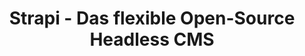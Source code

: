---
title: "Strapi - Das flexible Open-Source Headless CMS"  
name: "Strapi"
category: cms
description: "Strapi ist ein leistungsstarkes Node.js Headless CMS zum Erstellen und Verwalten von Inhalten über REST und GraphQL APIs."

benefits:
- title: "Open Source"
  description: "Strapi ist zu 100% Open Source und kostenlos nutzbar."
  icon: "mdi:code-tags"
- title: "Headless"
  description: "Strapi trennt Backend und Frontend für freie Frontend-Wahl."
  icon: "mdi:api"  
- title: "JavaScript-basiert"
  description: "Strapi ist in JavaScript geschrieben und einfach zu erweitern."
  icon: "mdi:language-javascript"
- title: "REST & GraphQL"
  description: "Inhalte können via REST und GraphQL APIs genutzt werden."
  icon: "mdi:api"
- title: "Plugin System"
  description: "Über Plugins ist Strapi flexibel um zusätzliche Funktionen erweiterbar."
  icon: "mdi:puzzle-outline"  
- title: "Easy Admin UI"
  description: "Das integrierte Admin-UI erlaubt einfaches Content Management."
  icon: "mdi:cog"
  
ctaLabel: "Strapi Beratung anfragen"

whyChooseTool:
  eyebrow: "Warum sich für Strapi als Headless CMS entscheiden"
  heading: "Flexibles und zukunftssicheres Content Management" 
  advantages: "Strapi bietet ein leistungsstarkes Node.js Headless CMS zum Erstellen und Verwalten von Inhalten über APIs."
  useCases:
  - title: "Headless CMS"
    description: "Strapi ermöglicht Headless CMS für JavaScript-Stacks wie React, Vue, Angular etc."
    icon: "mdi:code-json"
  - title: "Webanwendungen"
    description: "Strapi stellt Inhalte über APIs für Webanwendungen bereit."
    icon: "mdi:web"
  - title: "Mobile Apps"
    description: "Inhalte aus Strapi können in mobilen Apps genutzt werden." 
    icon: "mdi:cellphone"
  - title: "IoT & Digital Signage"
    description: "Strapi ermöglicht Content-Management für IoT- und Signage-Anwendungen."
    icon: "mdi:television"
  - title: "Single-Page-Apps"
    description: "SPAs können ihre Daten aus Strapi beziehen."
    icon: "mdi:application"
  - title: "Progressive Web Apps"
    description: "PWAs können auf Content von Strapi zugreifen."
    icon: "mdi:cellphone-link" 
  - title: "Microservices"
    description: "Strapi-APIs eignen sich zur Datenhaltung in Microservice-Architekturen."
    icon: "mdi:chip"
  - title: "Agile Projekte"
    description: "Strapi ermöglicht schnelles Content-Management für agile Projekte." 
    icon: "mdi:nuxt"
    
featureOverview:
  mainFeatures:
  - Flexibles Datamodell
  - Content-Types und Felder
  - REST und GraphQL APIs
  - Rollen und Rechtevergabe 
  - Plugin Erweiterbarkeit
  - Cloud-Hosting verfügbar
  integrationOptions:
  - Alle JavaScript Frontends
  - Mobile Apps, IoT, Digital Signage
  - Backend-Systeme über APIs
  
customerReviewsOrSuccessStories:
- reviewOrStory: "Strapi hat es uns ermöglicht, unsere Inhalte strukturiert und flexibel über APIs für unsere Apps und Websites bereitzustellen." 
- reviewOrStory: "Wir konnten dank Strapi unser Frontend vollständig von unserem Backend entkoppeln."

ctaSection:
  actionCall: "Vereinfachen Sie Ihr Content-Management mit Strapi" 
  actionLabel: "Demo buchen"
  
faq:
  heading: "Häufig gestellte Fragen"
  questions:
  - question: "Ist Strapi auch für Enterprise geeignet?"
    answer: "Ja, es gibt eine Enterprise-Version mit zusätzlichem Support."
  - question: "Kann man mit Strapi auch Apps und SPAs betreiben?"
    answer: "Ja, über die REST und GraphQL APIs können verschiedenste Clients versorgt werden."
  - question: "Wie kann man Inhalte in Strapi sichern?"
    answer: "Über Backups, Integrationen mit Git und Master-Slave Replikation."
  - question: "Lässt sich Strapi auch on-premise betreiben?"
    answer: "Ja, Strapi kann auch im eigenen Rechenzentrum installiert werden." 
  - question: "Kann man mit Strapi mehrsprachige Inhalte erstellen?"
    answer: "Ja, Strapi unterstützt über das Plugin-System mehrsprachige Inhalte."
  - question: "Kann Strapi auch große Datenmengen verarbeiten?"
    answer: "Durch horizontale Skalierung und Caching skaliert Strapi auch für Big Data."
  - question: "Wie kann man Inhalte in Strapi importieren?"
    answer: "Über Import-Funktionen können Inhalte aus anderen Quellen übernommen werden."
  - question: "Lässt sich Strapi mit CI/CD integrieren?"
    answer: "Ja, Strapi kann in CI/CD-Pipelines für das Content-Management integriert werden."
  - question: "Kann man mit Strapi Freemium/Subscription Modelle umsetzen?"
    answer: "Ja, über Plugins lassen sich entsprechende Paywall-Funktionen integrieren."
  - question: "Gibt es Schulungen oder Support für Strapi?"
    answer: "Ja, Schulungen und professioneller Support sind optional verfügbar."
  
---